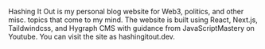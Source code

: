 Hashing It Out is my personal blog website for Web3, politics, and other misc. topics that come to my mind. The website is built using React, Next.js, Taildwindcss, and Hygraph CMS with guidance from JavaScriptMastery on Youtube. You can visit the site as hashingitout.dev.
